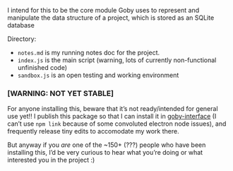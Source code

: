 I intend for this to be the core module Goby uses to represent and manipulate the data structure of a project, which is stored as an SQLite database

Directory:
* `notes.md` is my running notes doc for the project.
* `index.js` is the main script (warning, lots of currently non-functional unfinished code)
* `sandbox.js` is an open testing and working environment


### [WARNING: NOT YET STABLE]

For anyone installing this, beware that it’s not ready/intended for general use yet!! I publish this package so that I can install it in [goby-interface](https://github.com/goby-garden/goby-interface) (I can’t use `npm link` because of some convoluted electron node issues), and frequently release tiny edits to accomodate my work there. 

But anyway if you _are_ one of the ~150+ (???) people who have been installing this, I’d be very curious to hear what you’re doing or what interested you in the project :)


